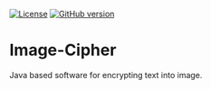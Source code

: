 
[![License](https://img.shields.io/badge/License-Apache%202.0-blue.svg)](https://opensource.org/licenses/Apache-2.0)
[![GitHub version](https://badge.fury.io/gh/boennemann%2Fbadges.svg)](http://badge.fury.io/gh/boennemann%2Fbadges)

# Image-Cipher
Java based software for encrypting text into image.
